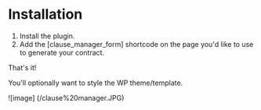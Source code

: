 # Installation
1. Install the plugin.
2. Add the [clause_manager_form] shortcode on the page you'd like to use to generate your contract.

That's it!

You'll optionally want to style the WP theme/template.

![image] (/clause%20manager.JPG)
